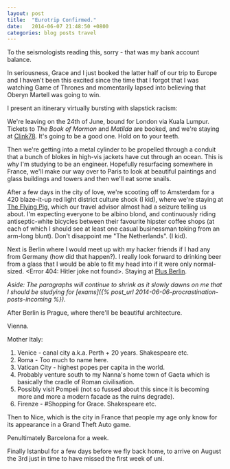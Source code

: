 ```yaml
---
layout: post
title:  "Eurotrip Confirmed."
date:   2014-06-07 21:48:50 +0800
categories: blog posts travel
---
```


To the seismologists reading this, sorry - that was my bank account balance.

In seriousness, Grace and I just booked the latter half of our trip to Europe and I haven't been this excited since the time that I forgot that I was watching Game of Thrones and momentarily lapsed into believing that Oberyn Martell was going to win.

I present an itinerary virtually bursting with slapstick racism:

We're leaving on the 24th of June, bound for London via Kuala Lumpur. Tickets to *The Book of Mormon* and *Matilda* are booked, and we're staying at [Clink78](http://www.clinkhostels.com/london/backpacker-hostels/clink78). It's going to be a good one. Hold on to your teeth.

Then we're getting into a metal cylinder to be propelled through a conduit that a bunch of blokes in high-vis jackets have cut through an ocean. This is why I'm studying to be an engineer. Hopefully resurfacing somewhere in France, we'll make our way over to Paris to look at beautiful paintings and glass buildings and towers and then we'll eat some snails.

After a few days in the city of love, we're scooting off to Amsterdam for a 420 blaze-it-up red light district culture shock (I kid), where we're staying at [The Flying Pig](http://www.flyingpig.nl/), which our travel advisor almost had a seizure telling us about. I'm expecting everyone to be albino blond, and continuously riding antiseptic-white bicycles between their favourite hipster coffee shops (at each of which I should see at least one casual businessman toking from an arm-long blunt). Don't disappoint me "The Netherlands". (I kid).

Next is Berlin where I would meet up with my hacker friends if I had any from Germany (how did that happen?). I really look forward to drinking beer from a glass that I would be able to fit my head into if it were only normal-sized. \<Error 404: Hitler joke not found\>. Staying at [Plus Berlin](http://www.plushostels.com/plusberlin).

*Aside: The paragraphs will continue to shrink as it slowly dawns on me that I should be studying for [exams]({% post_url 2014-06-06-procrastination-posts-incoming %}).*

After Berlin is Prague, where there'll be beautiful architecture.

Vienna.

Mother Italy:

1. Venice - canal city a.k.a. Perth + 20 years. Shakespeare etc.
2. Roma - Too much to name here.
3. Vatican City - highest popes per capita in the world.
4. Probably venture south to my Nanna's home town of Gaeta which is basically the cradle of Roman civilisation.
5. Possibly visit Pompeii (not so fussed about this since it is becoming more and more a modern facade as the ruins degrade).
6. Firenze - #Shopping for Grace. Shakespeare etc.

Then to Nice, which is the city in France that people my age only know for its appearance in a Grand Theft Auto game.

Penultimately Barcelona for a week.

Finally Istanbul for a few days before we fly back home, to arrive on August the 3rd just in time to have missed the first week of uni.

